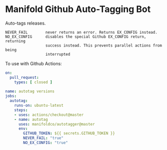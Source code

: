 # Manifold Github Auto-Tagging Bot

Auto-tags releases.

```
NEVER_FAIL        never returns an error. Returns EX_CONFIG instead.
NO_EX_CONFIG      disables the special Github EX_CONFIG return, returning
                  success instead. This prevents parallel actions from being
                  interrupted                  
```

To use with Github Actions:

```yaml
on:
  pull_request:
    types: [ closed ]
  
name: autotag versions
jobs:
  autotag:
    runs-on: ubuntu-latest
    steps:
    - uses: actions/checkout@master
    - name: autotag
      uses: manifoldco/autotagger@master
      env:
        GITHUB_TOKEN: ${{ secrets.GITHUB_TOKEN }}
        NEVER_FAIL: "true"
        NO_EX_CONFIG: "true"
```
